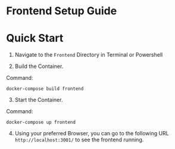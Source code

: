 # Frontend Setup Guide

# Quick Start

1. Navigate to the `Frontend` Directory in Terminal or Powershell

2. Build the Container.

Command:

```
docker-compose build frontend
```

3. Start the Container.

Command:

```
docker-compose up frontend
```

4. Using your preferred Browser, you can go to the following URL `http://localhost:3001/` to see the frontend running.
